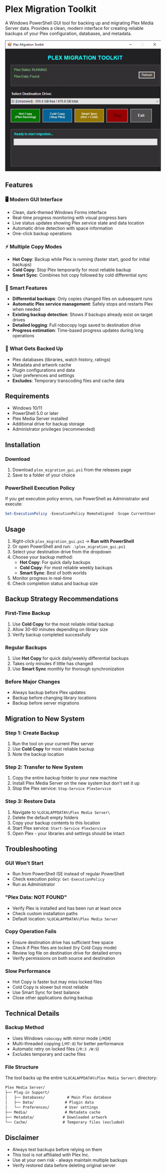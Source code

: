 # Plex Migration Toolkit

A Windows PowerShell GUI tool for backing up and migrating Plex Media Server data. Provides a clean, modern interface for creating reliable backups of your Plex configuration, databases, and metadata.

![Plex Migration Toolkit Screenshot](screenshot.png)

## Features

### 🖥️ Modern GUI Interface
- Clean, dark-themed Windows Forms interface
- Real-time progress monitoring with visual progress bars
- Live status updates showing Plex service state and data location
- Automatic drive detection with space information
- One-click backup operations

### ⚡ Multiple Copy Modes
- **Hot Copy**: Backup while Plex is running (faster start, good for initial backups)
- **Cold Copy**: Stop Plex temporarily for most reliable backup
- **Smart Sync**: Combines hot copy followed by cold differential sync

### 🔧 Smart Features
- **Differential backups**: Only copies changed files on subsequent runs
- **Automatic Plex service management**: Safely stops and restarts Plex when needed
- **Existing backup detection**: Shows if backups already exist on target drives
- **Detailed logging**: Full robocopy logs saved to destination drive
- **Progress estimation**: Time-based progress updates during long operations

### 📁 What Gets Backed Up
- Plex databases (libraries, watch history, ratings)
- Metadata and artwork cache
- Plugin configurations and data
- User preferences and settings
- **Excludes**: Temporary transcoding files and cache data

## Requirements

- Windows 10/11
- PowerShell 5.0 or later
- Plex Media Server installed
- Additional drive for backup storage
- Administrator privileges (recommended)

## Installation

### Download
1. Download `plex_migration_gui.ps1` from the releases page
2. Save to a folder of your choice

### PowerShell Execution Policy
If you get execution policy errors, run PowerShell as Administrator and execute:
```powershell
Set-ExecutionPolicy -ExecutionPolicy RemoteSigned -Scope CurrentUser
```

## Usage

1. Right-click `plex_migration_gui.ps1` → **Run with PowerShell**
2. Or open PowerShell and run: `.\plex_migration_gui.ps1`
3. Select your destination drive from the dropdown
4. Choose your backup method:
   - **Hot Copy**: For quick daily backups
   - **Cold Copy**: For most reliable weekly backups  
   - **Smart Sync**: Best of both worlds
5. Monitor progress in real-time
6. Check completion status and backup size

## Backup Strategy Recommendations

### First-Time Backup
1. Use **Cold Copy** for the most reliable initial backup
2. Allow 30-60 minutes depending on library size
3. Verify backup completed successfully

### Regular Backups
1. Use **Hot Copy** for quick daily/weekly differential backups
2. Takes only minutes if little has changed
3. Use **Smart Sync** monthly for thorough synchronization

### Before Major Changes
- Always backup before Plex updates
- Backup before changing library locations
- Backup before server migrations

## Migration to New System

### Step 1: Create Backup
1. Run the tool on your current Plex server
2. Use **Cold Copy** for most reliable backup
3. Note the backup location

### Step 2: Transfer to New System
1. Copy the entire backup folder to your new machine
2. Install Plex Media Server on the new system but don't set it up
3. Stop the Plex service: `Stop-Service PlexService`

### Step 3: Restore Data
1. Navigate to `%LOCALAPPDATA%\Plex Media Server\`
2. Delete the default empty folders
3. Copy your backup contents to this location
4. Start Plex service: `Start-Service PlexService`
5. Open Plex - your libraries and settings should be intact

## Troubleshooting

### GUI Won't Start
- Run from PowerShell ISE instead of regular PowerShell
- Check execution policy: `Get-ExecutionPolicy`
- Run as Administrator

### "Plex Data: NOT FOUND"
- Verify Plex is installed and has been run at least once
- Check custom installation paths
- Default location: `%LOCALAPPDATA%\Plex Media Server`

### Copy Operation Fails
- Ensure destination drive has sufficient free space
- Check if Plex files are locked (try Cold Copy mode)
- Review log file on destination drive for detailed errors
- Verify permissions on both source and destination

### Slow Performance
- Hot Copy is faster but may miss locked files
- Cold Copy is slower but most reliable
- Use Smart Sync for best balance
- Close other applications during backup

## Technical Details

### Backup Method
- Uses Windows `robocopy` with mirror mode (`/MIR`)
- Multi-threaded copying (`/MT:8`) for better performance
- Automatic retry on locked files (`/R:3 /W:5`)
- Excludes temporary and cache files

### File Structure
The tool backs up the entire `%LOCALAPPDATA%\Plex Media Server\` directory:
```
Plex Media Server/
├── Plug-in Support/
│   ├── Databases/          # Main Plex database
│   ├── Data/              # Plugin data
│   └── Preferences/       # User settings
├── Media/                 # Metadata cache
├── Metadata/             # Downloaded artwork
└── Cache/                # Temporary files (excluded)
```

## Disclaimer

- Always test backups before relying on them
- This tool is not affiliated with Plex Inc.
- Use at your own risk - always maintain multiple backups
- Verify restored data before deleting original server

